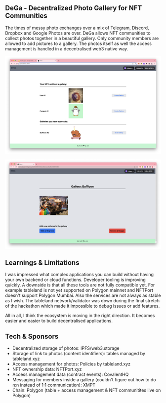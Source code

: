 ## DeGa - Decentralized Photo Gallery for NFT Communities

The times of messy photo exchanges over a mix of Telegram, Discord, Dropbox and Google Photos are over. DeGa allows NFT communities to collect photos together in a beautiful gallery. Only community members are allowed to add pictures to a gallery. The photos itself as well the access management is handled in a decentralised web3 native way.

![](readme_images/screenshot_2.png)

![](readme_images/screenshot_1.png)

## Learnings & Limitations

I was impressed what complex applications you can build without having your own backend or cloud functions. Developer tooling is improving quickly. A downside is that all these tools are not fully compatible yet. For example tableland is not yet supported on Polygon mainnet and NFTPort doesn't support Polygon Mumbai. Also the services are not always as stable as I wish. The tableland network/validator was down during the final stretch of the hackathon which made it impossible to debug issues or add features.

All in all, I think the ecosystem is moving in the right direction. It becomes easier and easier to build decentralised applications.

## Tech & Sponsors

-   Decentralized storage of photos: IPFS/web3.storage
-   Storage of link to photos (content identifiers): tables managed by tableland.xyz
-   Access management for photos: Policies by tableland.xyz
-   NFT ownership data: NFTPort.xyz
-   Access management data (contract events): CovalentHQ
-   Messaging for members inside a gallery (couldn't figure out how to do n:n instead of 1:1 communication): XMPT
-   Chain: Polygon (table + access management & NFT communitites live on Polygon)
